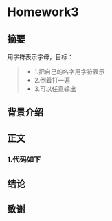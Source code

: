 # Homework3
## 摘要

用字符表示字母，目标：
>* 1.把自己的名字用字符表示
>* 2.倒着打一遍
>* 3.可以任意输出

## 背景介绍

## 正文
### 1.代码如下

## 结论

## 致谢
